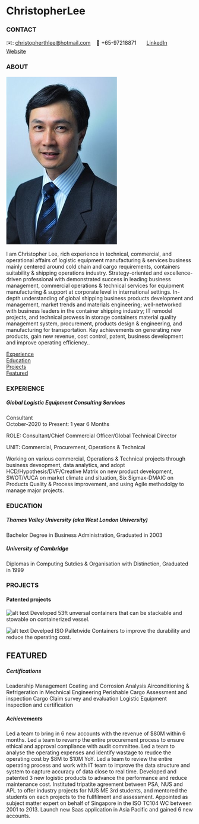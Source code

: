 # ChristopherLee

<!-- CONTACT Section Starts -->
### CONTACT

<!-- Add your details -->
✉️: christopherthlee@hotmail.com 
&nbsp;&nbsp; 📲 +65-97218871
&nbsp;&nbsp;&nbsp;&nbsp;&nbsp; [LinkedIn](https://www.linkedin.com/in/lee-christopher-7531a124/) 
&nbsp;&nbsp;&nbsp;&nbsp;&nbsp; [Website](https://www.linkedin.com/in/lee-christopher-7531a124/)
<!-- CONTACT Section Ends -->

<!-- ABOUT Section Starts -->
### ABOUT
<!-- Add link to your picture -->

![alt text](https://github.com/christopherthlee/ChristopherLee/blob/414700403a40066d7e6cdb5d0ae6c8935e435c4e/CL%20photo.jpg)

<!-- Add your details -->

I am Christopher Lee, rich experience in technical, commercial, and operational affairs of logistic equipment manufacturing & services business mainly centered around cold chain and cargo requirements, containers suitability & shipping operations industry. Strategy-oriented and excellence-driven professional with demonstrated success in leading business management, commercial operations & technical services for equipment manufacturing & support at corporate level in international settings. In-depth understanding of global shipping business products development and management, market trends and materials engineering; well-networked with business leaders in the container shipping industry; IT remodel projects, and technical prowess in storage containers material quality management system, procurement, products design & engineering, and manufacturing for transportation. Key achievements on generating new products, gain new revenue, cost control, patent, business development and improve operating efficiency..


<!-- Add link to the sections -->
[Experience](#experience) <br>
[Education](#education) <br>
[Projects](#projects) <br>
[Featured](#featured) <br> 

<!-- ABOUT Section Ends -->

<!-- EXPERIENCE Section Starts -->
### EXPERIENCE
<!-- Add your details -->
##### Global Logistic Equipment Consulting Services
Consultant<br>
October-2020 to Present: 1 year 6 Months

ROLE: Consultant/Chief Commercial Officer/Global Technical Director

UNIT: Commercial, Procurement, Operations & Technical

Working on various commercial, Operations & Technical projects through business deveopment, data analytics, and adopt HCD/Hypothesis/DVF/Creative Matrix on new product development, SWOT/VUCA on market climate and situation, Six Sigmax-DMAIC on Products Quality & Process improvement, and using Agile methodolgy to manage major projects. 

<!-- EXPERIENCE Section Ends -->

<!-- EDUCATION Section Starts -->
### EDUCATION
<!-- Add your details -->
##### Thames Valley University (aka West London University)
Bachelor Degree in Business Administration, Graduated in 2003 
##### University of Cambridge
Diplomas in Computing Sutdies & Organisation with Distinction, Graduated in 1999
<!-- EDUCATION Section Ends -->

<!-- PROJECTS Section Starts -->
### PROJECTS
<!-- Add your details -->

<!-- Add your details -->

#### Patented projects
![alt text](https://github.com/christopherthlee/ChristopherLee/blob/main/53ft%20patent)
Developed 53ft unversal containers that can be stackable and stowable on containerized vessel.

![alt text](https://github.com/christopherthlee/ChristopherLee/blob/main/SeaPC%2B)
Develped ISO Palletwide Containers to improve the durability and reduce the operating cost.


<!-- PROJECTS Section Ends -->

<!-- FEATURED Section Starts -->
## FEATURED
<!-- Add your details -->
##### Certifications
Leadership Management 
Coating and Corrosion Analysis
Airconditioning & Refrigeration in Mechnical Engineering
Perishable Cargo Assessment and inspection
Cargo Claim survey and evaluation
Logistic Equipment inspection and certification


##### Achievements
Led a team to bring in 6 new accounts with the revenue of $80M within 6 months.
Led a team to revamp the entire procurement process to ensure ethical and approval compliance with audit committee.
Led a team to analyse the operating expenses and identify wastage to reudce the operating cost by $8M to $10M YoY.
Led a team to review the entire operating process and work with IT team to improve the data structure and system to capture accuracy of data close to real time.
Developed and patented 3 new logistic products to advance the performance and reduce maintenance cost.
Instituted tripatite agreement between PSA, NUS and APL to offer industry projects for NUS ME 3rd students, and mentored the students on each projects to the fullfilment and assessment.
Appointed as subject matter expert on behalf of Singapore in the ISO TC104 WC between 2001 to 2013.
Launch new Saas application in Asia Pacific and gained 6 new accounts.


<!-- FEATURED Section Ends -->
